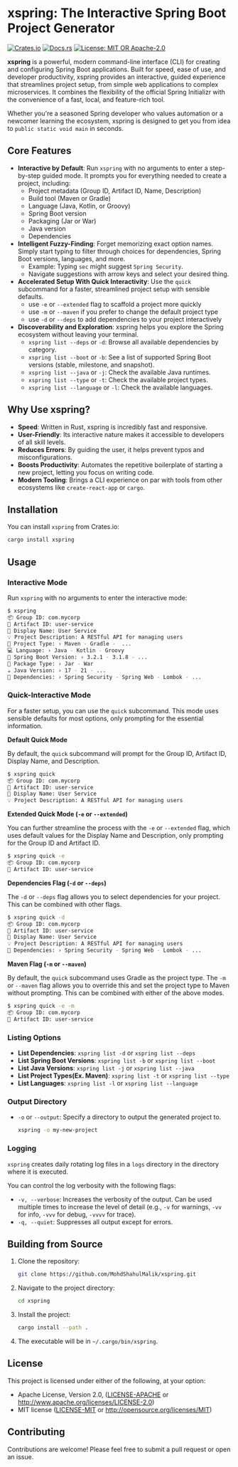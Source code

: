 # xspring: The Interactive Spring Boot Project Generator

[![Crates.io](https://img.shields.io/crates/v/xspring.svg)](https://crates.io/crates/xspring)
[![Docs.rs](https://docs.rs/xspring/badge.svg)](https://docs.rs/xspring)
[![License: MIT OR Apache-2.0](https://img.shields.io/crates/l/xspring.svg)](https://opensource.org/licenses/MIT)

**xspring** is a powerful, modern command-line interface (CLI) for creating and configuring Spring Boot applications. Built for speed, ease of use, and developer productivity, xspring provides an interactive, guided experience that streamlines project setup, from simple web applications to complex microservices. It combines the flexibility of the official Spring Initializr with the convenience of a fast, local, and feature-rich tool.

Whether you're a seasoned Spring developer who values automation or a newcomer learning the ecosystem, xspring is designed to get you from idea to `public static void main` in seconds.

## Core Features

- **Interactive by Default**: Run `xspring` with no arguments to enter a step-by-step guided mode. It prompts you for everything needed to create a project, including:
    - Project metadata (Group ID, Artifact ID, Name, Description)
    - Build tool (Maven or Gradle)
    - Language (Java, Kotlin, or Groovy)
    - Spring Boot version
    - Packaging (Jar or War)
    - Java version
    - Dependencies
- **Intelligent Fuzzy-Finding**: Forget memorizing exact option names. Simply start typing to filter through choices for dependencies, Spring Boot versions, languages, and more.
    - Example: Typing `sec` might suggest `Spring Security`.
    - Navigate suggestions with arrow keys and select your desired thing.
- **Accelerated Setup With Quick Interactivity**: Use the `quick` subcommand for a faster, streamlined project setup with sensible defaults.
    - use `-e` or `--extended` flag to scaffold a project more quickly
    - use `-m` or `--maven` if you prefer to change the default project type
    - use `-d` or `--deps` to add dependencies to your project interactively
- **Discoverability and Exploration**: xspring helps you explore the Spring ecosystem without leaving your terminal.
    - `xspring list --deps` or `-d`: Browse all available dependencies by category.
    - `xspring list --boot` or `-b`: See a list of supported Spring Boot versions (stable, milestone, and snapshot).
    - `xspring list --java` or `-j`: Check the available Java runtimes.
    - `xspring list --type` or `-t`: Check the available project types.
    - `xspring list --language` or `-l`: Check the available languages.

## Why Use xspring?

- **Speed**: Written in Rust, xspring is incredibly fast and responsive.
- **User-Friendly**: Its interactive nature makes it accessible to developers of all skill levels.
- **Reduces Errors**: By guiding the user, it helps prevent typos and misconfigurations.
- **Boosts Productivity**: Automates the repetitive boilerplate of starting a new project, letting you focus on writing code.
- **Modern Tooling**: Brings a CLI experience on par with tools from other ecosystems like `create-react-app` or `cargo`.

## Installation

You can install `xspring` from Crates.io:

```bash
cargo install xspring
```

## Usage

### Interactive Mode

Run `xspring` with no arguments to enter the interactive mode:

```bash
$ xspring
📦 Group ID: com.mycorp
🎫 Artifact ID: user-service
📝 Display Name: User Service
💡 Project Description: A RESTful API for managing users
🧰 Project Type: › Maven - Gradle -  ...
💻 Language: › Java - Kotlin - Groovy
🚀 Spring Boot Version: › 3.2.1 - 3.1.8 - ...
🎁 Package Type: › Jar - War
☕ Java Version: › 17 - 21 - ...
🧩 Dependencies: › Spring Security - Spring Web - Lombok - ...
```

### Quick-Interactive Mode

For a faster setup, you can use the `quick` subcommand. This mode uses sensible defaults for most options, only prompting for the essential information.

**Default Quick Mode**

By default, the `quick` subcommand will prompt for the Group ID, Artifact ID, Display Name, and Description.

```bash
$ xspring quick
📦 Group ID: com.mycorp
🎫 Artifact ID: user-service
📝 Display Name: User Service
💡 Project Description: A RESTful API for managing users
```

**Extended Quick Mode (`-e` or `--extended`)**

You can further streamline the process with the `-e` or `--extended` flag, which uses default values for the Display Name and Description, only prompting for the Group ID and Artifact ID.

```bash
$ xspring quick -e
📦 Group ID: com.mycorp
🎫 Artifact ID: user-service
```

**Dependencies Flag (`-d` or `--deps`)**

The `-d` or `--deps` flag allows you to select dependencies for your project. This can be combined with other flags.

```bash
$ xspring quick -d
📦 Group ID: com.mycorp
🎫 Artifact ID: user-service
📝 Display Name: User Service
💡 Project Description: A RESTful API for managing users
🧩 Dependencies: › Spring Security - Spring Web - Lombok - ...
```

**Maven Flag (`-m` or `--maven`)**

By default, the `quick` subcommand uses Gradle as the project type. The `-m` or `--maven` flag allows you to override this and set the project type to Maven without prompting. This can be combined with either of the above modes.

```bash
$ xspring quick -e -m
📦 Group ID: com.mycorp
🎫 Artifact ID: user-service
```

### Listing Options

- **List Dependencies**: `xspring list -d` or `xspring list --deps`
- **List Spring Boot Versions**: `xspring list -b` or `xspring list --boot`
- **List Java Versions**: `xspring list -j` or `xspring list --java`
- **List Project Types(Ex. Maven)**: `xspring list -t` or `xspring list --type`
- **List Languages**: `xspring list -l` or `xspring list --language`

### Output Directory

- `-o` or `--output`: Specify a directory to output the generated project to.

  ```bash
  xspring -o my-new-project
  ```

### Logging

`xspring` creates daily rotating log files in a `logs` directory in the directory where it is executed.

You can control the log verbosity with the following flags:

- `-v, --verbose`: Increases the verbosity of the output. Can be used multiple times to increase the level of detail (e.g., `-v` for warnings, `-vv` for info, `-vvv` for debug, `-vvvv` for trace).
- `-q, --quiet`: Suppresses all output except for errors.

## Building from Source

1.  Clone the repository:
    ```bash
    git clone https://github.com/MohdShahulMalik/xspring.git
    ```
2.  Navigate to the project directory:
    ```bash
    cd xspring
    ```
3.  Install the project:
    ```bash
    cargo install --path .
    ```
4.  The executable will be in `~/.cargo/bin/xspring`.

## License

This project is licensed under either of the following, at your option:

-   Apache License, Version 2.0, ([LICENSE-APACHE](LICENSE-APACHE) or http://www.apache.org/licenses/LICENSE-2.0)
-   MIT license ([LICENSE-MIT](LICENSE-MIT) or http://opensource.org/licenses/MIT)

## Contributing

Contributions are welcome! Please feel free to submit a pull request or open an issue.
